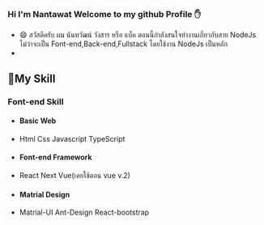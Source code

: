 ### Hi I'm Nantawat Welcome to my github Profile :hand:
- 😄 สวัสดีครับ ผม นันทวัฒน์ วังสาร หรือ แบ็ค ตอนนี้กำลังสนใจทำงานเกี่ยวกับสาย NodeJs ไม่ว่าจะเป็น Font-end,Back-end,Fullstack โดยใช้งาน NodeJs เป็นหลัก
- 
## :raising_hand:My Skill
### Font-end Skill
- #### Basic Web
- Html Css Javascript TypeScript
- #### Font-end Framework
- React Next Vue(เคยใช้ตอน vue v.2)
- #### Matrial Design
- Matrial-UI Ant-Design React-bootstrap 

<!--
**backza20za/backza20za** is a ✨ _special_ ✨ repository because its `README.md` (this file) appears on your GitHub profile.

Here are some ideas to get you started:

- 🔭 I’m currently working on ...
- 🌱 I’m currently learning ...
- 👯 I’m looking to collaborate on ...
- 🤔 I’m looking for help with ...
- 💬 Ask me about ...
- 📫 How to reach me: ...
- 😄 Pronouns: ...
- ⚡ Fun fact: ...
-->
